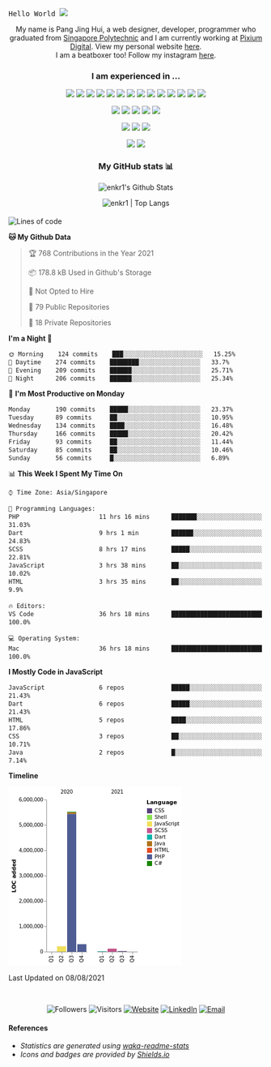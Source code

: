 <samp>Hello World <img src="https://media.giphy.com/media/hvRJCLFzcasrR4ia7z/giphy.gif" width="25px"></samp>

<p align="center">
<!--   <samp> -->
  My name is Pang Jing Hui, a web designer, developer, programmer who graduated from <a href="https://www.sp.edu.sg/" target="_blank">Singapore Polytechnic</a> and I am currently working at <a href="https://github.com/pixiumdigital" target="_blank">Pixium Digital</a>.
  View my personal website <a href="https://enkr1.github.io" target="_blank">here</a>. 
  <br />
  I am a beatboxer too! Follow my instagram <a href="https://www.instagram.com/enkr1/" target="_blank">here</a>.
<!--   </samp> -->
</p>

<!--
**Talking about Personal Stuffs:**
- 💼  I’m currently working at [Pixium Digital](https://github.com/pixiumdigital);
- 💻  I’m currently developing a Flutter project with a team; 
- 💬  Ask me about anything, I am happy to help;
- 📫  How to reach me: [@enkr1](enkr99@gmail.com); 
-->

<h3 align="center">
<!--   <samp> -->
    I am experienced in ... 
<!--   </samp> -->
</h3>

<p align="center">
  <img src="https://img.shields.io/badge/-PHP-black?style=flat&logo=php&logoColor=8993be">
  <img src="https://img.shields.io/badge/-Flutter-black?style=flat&logo=flutter&logoColor=08C7FA">
  <img src="https://img.shields.io/badge/-Java-black?style=flat&logo=java&logoColor=F89820">
  <img src="https://img.shields.io/badge/-Dart-black?style=flat&logo=dart&logoColor=0082C8">
  <img src="https://img.shields.io/badge/-C%23-black?style=flat&logo=c-sharp&logoColor=e6000d">
  <img src="https://img.shields.io/badge/-JavaScript-black?style=flat&logo=javascript&logoColor=eed718">
  <img src="https://img.shields.io/badge/-JQuery-black?style=flat&logo=jquery&logoColor=blue">
  <img src="https://img.shields.io/badge/-HTML5-black?style=flat&logo=html5&logoColor=E34F26">
  <img src="https://img.shields.io/badge/-CSS3-black?style=flat&logo=css3&logoColor=1572B6">
  <img src="https://img.shields.io/badge/-Sass-black?style=flat&logo=sass&logoColor=cc6699">
  <img src="https://img.shields.io/badge/-Bootstrap-black?style=flat&logo=bootstrap&logoColor=563D7C">
  <img src="https://img.shields.io/badge/-WordPress-black?style=flat&logo=wordpress&logoColor=blue">
  <img src="https://img.shields.io/badge/-MySQL-black?style=flat&logo=mysql&logoColor=00758F">
  <img src="https://img.shields.io/badge/-Firebase-black?style=flat&logo=firebase&logoColor=FFA611">
</p>

<p align="center">
  <img src="https://img.shields.io/badge/-Git-black?style=flat&logo=git&logoColor=f34f29">
  <img src="https://img.shields.io/badge/-Github-black?style=flat&logo=github&logoColor=FFFFFF">
  <img src="https://img.shields.io/badge/-Android%20Studio-black?style=flat&logo=android%20studio&logoColor=669933">
  <img src="https://img.shields.io/badge/-VS%20Code-black?style=flat&logo=visual%20studio%20code&logoColor=007ACC">
  <img src="https://img.shields.io/badge/-Docker-black?style=flat&logo=docker&logoColor=0db7ed">
</p>

<p align="center">
  <img src="http://img.shields.io/badge/-Photoshop-black?style=flat&logo=adobe-photoshop&logoColor=4FCCFE">
  <img src="http://img.shields.io/badge/-Illustrator-black?style=flat&logo=adobe-illustrator&logoColor=F2781D">
  <img src="http://img.shields.io/badge/-XD-black?style=flat&logo=adobe-XD&logoColor=FF61F6">
</p>

<!--   <img src="http://img.shields.io/badge/-Google%20Cloud%20Platform-4285F4?style=flat&logo=google%20cloud&logoColor=white"> -->
<!--   <img src="https://img.shields.io/badge/-React-000000?style=flat&logo=react&logoColor=00c8ff"> -->
<!-- <img src="https://img.shields.io/badge/-Progressive Web Apps-5A0FC8?style=flat"> -->
<!--   <img src="https://img.shields.io/badge/-C%20&%20C++-659ad2?style=flat&logo=c%2B%2B&logoColor=ffffff"> -->
<!--   <img src="https://img.shields.io/badge/-Python-black?style=flat&logo=python&logoColor=white">  -->

<!-- <h3 align="center">Software Development Life Cycle (SDLC)</h3> -->

<p align="center">
  <img src="https://img.shields.io/badge/-Agile-5A0FC8?style=flat">
  <img src="https://img.shields.io/badge/-KanBan-5A0FC8?style=flat">
<!--   <img src="https://img.shields.io/badge/-Agile-5A0FC8?style=flat">   -->
</p>

<div>
  
  <h3 align="center">
<!--     <samp> -->
      My GitHub stats 📊
<!--     </samp> -->
  </h3>
  
  <p align="center">
    <img alt="enkr1's Github Stats" src="https://github-readme-stats.vercel.app/api?username=enkr1&show_icons=true&hide_border=true&count_private=true&show_icons=true&theme=tokyonight" />
  </p>

  <p align="center">
    <img src="https://github-readme-stats.vercel.app/api/top-langs/?username=enkr1&layout=compact&hide_border=true&count_private=true&langs_count=10&theme=tokyonight" alt="enkr1 | Top Langs" />
  </p>

<!--   <p align="center">
    <img src="https://github-readme-stats.vercel.app/api/wakatime?username=enkr1&theme=tokyonight" alt="enkr1 | WakaTime Stats" />
  </p> -->
  
</div>
  
<!-- <details>
  <summary> -->
   <h4 align="center">
<!--     <samp> -->
<!--       Click to view other statistics from WakaTime ... -->
<!--     </samp> -->
  </h4>
<!--   </summary>
  <br> -->
  

<!--START_SECTION:waka-->
![Lines of code](https://img.shields.io/badge/From%20Hello%20World%20I%27ve%20Written-6.2%20million%20lines%20of%20code-blue)

**🐱 My Github Data** 

> 🏆 768 Contributions in the Year 2021
 > 
> 📦 178.8 kB Used in Github's Storage 
 > 
> 🚫 Not Opted to Hire
 > 
> 📜 79 Public Repositories 
 > 
> 🔑 18 Private Repositories  
 > 
**I'm a Night 🦉** 

```text
🌞 Morning    124 commits    ███░░░░░░░░░░░░░░░░░░░░░░   15.25% 
🌆 Daytime    274 commits    ████████░░░░░░░░░░░░░░░░░   33.7% 
🌃 Evening    209 commits    ██████░░░░░░░░░░░░░░░░░░░   25.71% 
🌙 Night      206 commits    ██████░░░░░░░░░░░░░░░░░░░   25.34%

```
📅 **I'm Most Productive on Monday** 

```text
Monday       190 commits    █████░░░░░░░░░░░░░░░░░░░░   23.37% 
Tuesday      89 commits     ██░░░░░░░░░░░░░░░░░░░░░░░   10.95% 
Wednesday    134 commits    ████░░░░░░░░░░░░░░░░░░░░░   16.48% 
Thursday     166 commits    █████░░░░░░░░░░░░░░░░░░░░   20.42% 
Friday       93 commits     ██░░░░░░░░░░░░░░░░░░░░░░░   11.44% 
Saturday     85 commits     ██░░░░░░░░░░░░░░░░░░░░░░░   10.46% 
Sunday       56 commits     █░░░░░░░░░░░░░░░░░░░░░░░░   6.89%

```


📊 **This Week I Spent My Time On** 

```text
⌚︎ Time Zone: Asia/Singapore

💬 Programming Languages: 
PHP                      11 hrs 16 mins      ███████░░░░░░░░░░░░░░░░░░   31.03% 
Dart                     9 hrs 1 min         ██████░░░░░░░░░░░░░░░░░░░   24.83% 
SCSS                     8 hrs 17 mins       █████░░░░░░░░░░░░░░░░░░░░   22.81% 
JavaScript               3 hrs 38 mins       ██░░░░░░░░░░░░░░░░░░░░░░░   10.02% 
HTML                     3 hrs 35 mins       ██░░░░░░░░░░░░░░░░░░░░░░░   9.9%

🔥 Editors: 
VS Code                  36 hrs 18 mins      █████████████████████████   100.0%

💻 Operating System: 
Mac                      36 hrs 18 mins      █████████████████████████   100.0%

```

**I Mostly Code in JavaScript** 

```text
JavaScript               6 repos             █████░░░░░░░░░░░░░░░░░░░░   21.43% 
Dart                     6 repos             █████░░░░░░░░░░░░░░░░░░░░   21.43% 
HTML                     5 repos             ████░░░░░░░░░░░░░░░░░░░░░   17.86% 
CSS                      3 repos             ██░░░░░░░░░░░░░░░░░░░░░░░   10.71% 
Java                     2 repos             █░░░░░░░░░░░░░░░░░░░░░░░░   7.14%

```


**Timeline**

![Chart not found](https://raw.githubusercontent.com/enkr1/enkr1/master/charts/bar_graph.png) 


 Last Updated on 08/08/2021
<!--END_SECTION:waka-->

<!-- </details> -->

<br>

<div align="center">
  <p> 
  <img src="https://img.shields.io/github/followers/enkr1?label=Follow&style=social" alt="Followers" />
  <img src="https://visitor-badge.glitch.me/badge?page_id=enkr1.enkr1" alt="Visitors" />
  <a href="https://enkr1.github.io" target="_blank"><img alt="Website" src="https://img.shields.io/badge/Website-Personal%20Website-blue?style=flat&logo=google-chrome"></a>
  <a href="https://www.linkedin.com/in/jinghuipang/" target="_blank"><img alt="LinkedIn" src="https://img.shields.io/badge/LinkedIn-Pang%20Jing%20Hui-blue?style=flat&logo=linkedin"></a>
  <a href="mailto:enkr99@gmail.com"><img alt="Email" src="https://img.shields.io/badge/Email-enkr99@gmail.com-blue?style=flat&logo=gmail"></a>
  </p>
</div>

#### References
<p><i>
<ul>
  <li>Statistics are generated using <a href="https://github.com/anmol098/waka-readme-stats">waka-readme-stats</a></li>
  <li>Icons and badges are provided by <a href="https://shields.io/">Shields.io</a></li>
</ul>
</i></p>

